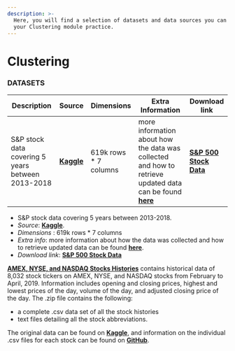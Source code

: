 ```yaml
---
description: >-
  Here, you will find a selection of datasets and data sources you can use for
  your Clustering module practice.
---
```


# Clustering

### DATASETS

| Description | Source | Dimensions | Extra Information | Download link |
| -- | -- | -- | -- | -- | 
| S&P stock data covering 5 years between 2013-2018 | [**Kaggle**](https://www.kaggle.com/camnugent/sandp500) | 619k rows * 7 columns | more information about how the data was collected and how to retrieve updated data can be found [**here**](https://github.com/CNuge/kaggle-code/tree/master/stock_data) | [**S&P 500 Stock Data**](https://github.com/MaurissaCM/Decoded-DA-Datastore/raw/master/data/sandp500_stocks.zip) |



-  S&P stock data covering 5 years between 2013-2018.
  - _Source_: [**Kaggle**](https://www.kaggle.com/camnugent/sandp500).
  - _Dimensions_ : 619k rows * 7 columns
  - _Extra info_: more information about how the data was collected and how to retrieve updated data can be found [**here**](https://github.com/CNuge/kaggle-code/tree/master/stock_data).
  - _Download link_: [**S&P 500 Stock Data**](https://github.com/MaurissaCM/Decoded-DA-Datastore/raw/master/data/sandp500_stocks.zip)

[**AMEX, NYSE, and NASDAQ Stocks Histories**](https://github.com/MaurissaCM/Decoded-DA-Datastore/raw/master/data/stock-histories.zip) contains historical data of 8,032 stock tickers on AMEX, NYSE, and NASDAQ stocks from February to April, 2019. Information includes opening and closing prices, highest and lowest prices of the day, volume of the day, and adjusted closing price of the day. The .zip file contains the following: 

* a complete .csv data set of all the stock histories 
* text files detailing all the stock abbreviations. 

The original data can be found on [**Kaggle**](https://www.kaggle.com/qks1lver/amex-nyse-nasdaq-stock-histories), and information on the individual .csv files for each stock can be found on [**GitHub**](https://github.com/qks1lver/redtide).

